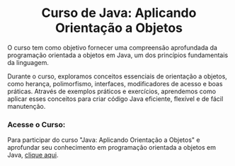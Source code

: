 <h1 align="center">Curso de Java: Aplicando Orientação a Objetos</h1>
O curso tem como objetivo fornecer uma compreensão aprofundada da programação orientada a objetos em Java, um dos princípios fundamentais da linguagem.

Durante o curso, exploramos conceitos essenciais de orientação a objetos, como herança, polimorfismo, interfaces, modificadores de acesso e boas práticas. Através de exemplos práticos e exercícios, aprendemos como aplicar esses conceitos para criar código Java eficiente, flexível e de fácil manutenção.

<h3>Acesse o Curso:</h3>
Para participar do curso "Java: Aplicando Orientação a Objetos" e aprofundar seu conhecimento em programação orientada a objetos em Java, <a href="https://cursos.alura.com.br/course/java-aplicando-orientacao-objetos/task/125829)https://cursos.alura.com.br/course/java-aplicando-orientacao-objetos/task/125829">clique aqui</a>.
